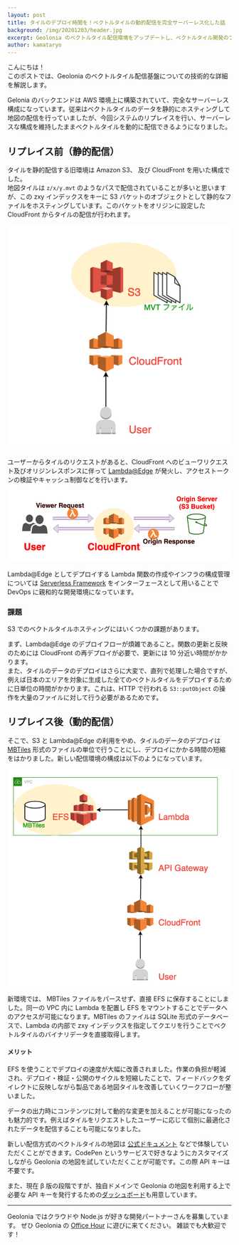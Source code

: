 ```yaml
---
layout: post
title: タイルのデプロイ時間を！ベクトルタイルの動的配信を完全サーバーレス化した話
background: /img/20201203/header.jpg
excerpt: Geolonia のベクトルタイル配信環境をアップデートし、ベクトルタイル開発のフローを効率化しました。
author: kamataryo
---
```


こんにちは！  
このポストでは、Geolonia のベクトルタイル配信基盤についての技術的な詳細を解説します。

Gelonia のバックエンドは AWS 環境上に構築されていて、完全なサーバーレス構成になっています。従来はベクトルタイルのデータを静的にホスティングして地図の配信を行っていましたが、今回システムのリプレイスを行い、サーバーレスな構成を維持したままベクトルタイルを動的に配信できるようになりました。

## リプレイス前（静的配信）

タイルを静的配信する旧環境は Amazon S3、 及び CloudFront を用いた構成でした。  
地図タイルは `z/x/y.mvt` のようなパスで配信されていることが多いと思いますが、この zxy インデックスをキーに S3 バケットのオブジェクトとして静的なファイルをホスティングしています。このバケットをオリジンに設定した CloudFront からタイルの配信が行われます。

![static tiles](/img/20201203/010_static.png)

ユーザーからタイルのリクエストがあると、CloudFront へのビューワリクエスト及びオリジンレスポンスに伴って [Lambda@Edge](https://docs.aws.amazon.com/ja_jp/AmazonCloudFront/latest/DeveloperGuide/lambda-at-the-edge.html) が発火し、アクセストークンの検証やキャッシュ制御などを行います。

![lambda edge](/img/20201203/020_lambdaatedge.png)

Lambda@Edge としてデプロイする Lambda 関数の作成やインフラの構成管理については [Serverless Framework](https://www.serverless.com/) をインターフェースとして用いることで DevOps に親和的な開発環境になっています。

### 課題

S3 でのベクトルタイルホスティングにはいくつかの課題があります。

まず、Lambda@Edge のデプロイフローが煩雑であること。関数の更新と反映のためには CloudFront の再デプロイが必要で、更新には 10 分近い時間がかかります。  
また、タイルのデータのデプロイはさらに大変で、直列で処理した場合ですが、例えば日本のエリアを対象に生成した全てのベクトルタイルをデプロイするために日単位の時間がかかります。これは、HTTP で行われる `S3::putObject` の操作を大量のファイルに対して行う必要があるためです。

## リプレイス後（動的配信）

そこで、S3 と Lambda@Edge の利用をやめ、タイルのデータのデプロイは [MBTiles](https://wiki.openstreetmap.org/wiki/MBTiles) 形式のファイルの単位で行うことにし、デプロイにかかる時間の短縮をはかりました。新しい配信環境の構成は以下のようになっています。

![dynamic tiles](/img/20201203/030_dynamic.png)

新環境では、 MBTiles ファイルをパースせず、直接 EFS に保存することにしました。同一の VPC 内に Lambda を配置し EFS をマウントすることでデータへのアクセスが可能になります。MBTiles のファイルは SQLite 形式のデータベースで、Lambda の内部で zxy インデックスを指定してクエリを行うことでベクトルタイルのバイナリデータを直接取得します。

#### メリット

EFS を使うことでデプロイの速度が大幅に改善されました。作業の負担が軽減され、デプロイ・検証・公開のサイクルを短縮したことで、フィードバックをダイレクトに反映しながら製品である地図タイルを改善していくワークフローが整いました。

データの出力時にコンテンツに対して動的な変更を加えることが可能になったのも魅力的です。例えばタイルをリクエストしたユーザーに応じて個別に最適化されたデータを配信することも可能になりました。

新しい配信方式のベクトルタイルの地図は [公式ドキュメント](https://docs.geolonia.com/tutorial/001/) などで体験していただくことができます。CodePen というサービスで好きなようにカスタマイズしながら Geolonia の地図を試していただくことが可能です。この際 API キーは不要です。

また、現在 β 版の段階ですが、独自ドメインで Geolonia の地図を利用する上で必要な API キーを発行するための[ダッシュボード](https://app.geolonia.com)も用意しています。

---

Geolonia ではクラウドや Node.js が好きな開発パートナーさんを募集しています。
ぜひ Geolonia の [Office Hour](https://calendly.com/geolonia/office-hour) に遊びに来てください。
雑談でも大歓迎です！
